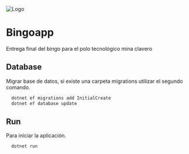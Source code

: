 ![Logo](https://minaclavero.polotecnologico.ar/assets/img/logo.webp)

# Bingoapp

Entrega final del bingo para el polo tecnológico mina clavero

## Database

Migrar base de datos, si existe una carpeta migrations utilizar el segundo comando.

```bash
  dotnet ef migrations add InitialCreate
  dotnet ef database update
```

## Run

Para iniciar la aplicación.

```bash
  dotnet run
```

